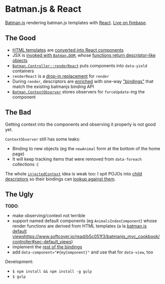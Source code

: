 # Batman.js & React

[Batman.js](http://batmanjs.org) rendering batman.js templates with [React](http://reactjs.com). [Live on firebase](https://batman-react.firebaseapp.com/).


## The Good

- [HTML templates](https://github.com/rmosolgo/batman-react-trial/tree/master/html/animals) are [converted into React components](https://github.com/rmosolgo/batman-react-trial/blob/master/coffee/react/batman_react.coffee#L14)
- JSX is [invoked with `Batman.DOM`](https://github.com/rmosolgo/batman-react-trial/blob/master/coffee/react/batman_react.coffee#L30), whose [functions return descriptor-like objects](https://github.com/rmosolgo/batman-react-trial/blob/master/coffee/react/batman_react_dom.coffee#L40)
- [`Batman.Controller::renderReact`](https://github.com/rmosolgo/batman-react-trial/blob/master/coffee/react/batman_react.coffee#L36) puts components into `data-yield` containers
- `renderReact` is a [drop-in replacement](https://github.com/rmosolgo/batman-react-trial/blob/master/coffee/controllers.coffee#L25) for `render`
- During `render`, descriptors are [enriched](https://github.com/rmosolgo/batman-react-trial/blob/master/coffee/react/batman_react_mixin.coffee#L42) with one-way ["bindings"](https://github.com/rmosolgo/batman-react-trial/tree/master/coffee/bindings) that match the existing batmanjs binding API
- [`Batman.ContextObserver`](https://github.com/rmosolgo/batman-react-trial/blob/master/coffee/react/batman_react_context_observer.coffee) stores observers for `forceUpdate`-ing the component

## The Bad

Getting context into the components and observing it properly is not good yet.

`ContextObserver` still has some leaks:

- Binding to new objects (eg the `newAnimal` form at the bottom of the home page)
- It will keep tracking items that were removed from `data-foreach` collections :(

The whole [`injectedContext`](https://github.com/rmosolgo/batman-react-trial/blob/master/coffee/bindings/for_each_binding.coffee#L20) idea is weak too: I spit POJOs into [child descriptors](https://github.com/rmosolgo/batman-react-trial/blob/master/coffee/react/batman_react_mixin.coffee#L71) so their bindings can [lookup against them](https://github.com/rmosolgo/batman-react-trial/blob/master/coffee/bindings/abstract_binding.coffee#L66).


## The Ugly

__TODO__:

- make observing/context not terrible
- support named default components (eg `AnimalsIndexComponent`) whose render functions are derived from HTML templates (a la [batman.js default views]()https://www.softcover.io/read/b5c051f3/batmanjs_mvc_cookbook/controller#sec-default_views)
- implement the [rest of the bindings](https://github.com/rmosolgo/batman-react-trial/blob/master/coffee/react/batman_react_dom.coffee#L10)
- add `data-component="#{myComponent}"` and use that for `data-view`, too


Development:

- `$ npm install && npm install -g gulp`
- `$ gulp`